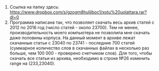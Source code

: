 1. Ссылка на папку здесь: https://www.dropbox.com/s/gzogm8huljjboc1/xotu%20uolattara.rar?dl=0
2. Программа написана так, что позволяет скачать весь архив статей с 2012 по 2016 год (число статей - около 23700). Тем не менее, производительность моего компьютера не позволила мне скачать даже половины корпуса. На данный момент в архиве лежат скачанные статьи с 23040 по 23741 - последние 700 статей (суммарное количество слов в скачанных файлах в несколько раз больше, чем 100 000 - проверено счетчиком слов). Для того, чтобы скачать все статьи из архива, необходимо в строке №26 изменить range на (233,23040). 
